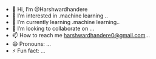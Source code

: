 - 👋 Hi, I’m @Harshwardhandere
- 👀 I’m interested in .machine learning ..
- 🌱 I’m currently learning .machine learning..
- 💞️ I’m looking to collaborate on ...
- 📫 How to reach me harshwardhandere0@gmail.com...
- 😄 Pronouns: ...
- ⚡ Fun fact: ...

<!---
Harshwardhandere/Harshwardhandere is a ✨ special ✨ repository because its `README.md` (this file) appears on your GitHub profile.
You can click the Preview link to take a look at your changes.
--->
